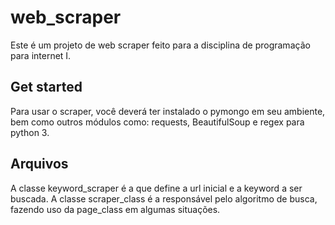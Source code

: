 # web_scraper
Este é um projeto de web scraper feito para a disciplina de programação para internet I.

## Get started
Para usar o scraper, você deverá ter instalado o pymongo em seu ambiente, bem como outros módulos como: requests, BeautifulSoup e regex para python 3.

## Arquivos
A classe keyword_scraper é a que define a url inicial e a keyword a ser buscada. A classe scraper_class é a responsável pelo algoritmo de busca, fazendo uso da page_class em algumas situações.
